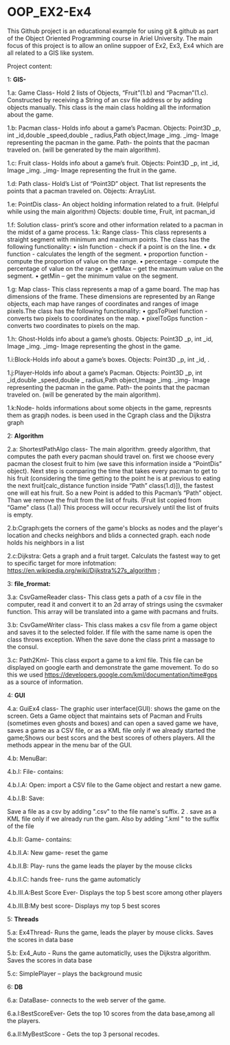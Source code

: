 # OOP_EX2-Ex4
This Github project is an educational example for using git & github as part of the Object Oriented Programming course in Ariel University. The main focus of this project is to allow an online suppoer of Ex2, Ex3, Ex4 which are all related to a GIS like system.

Project content:

1: **GIS-**

1.a: Game Class- Hold 2 lists of Objects, “Fruit”(1.b) and “Pacman”(1.c). Constructed by receiving a String of an csv file address or by adding objects manually. This class is the main class holding all the information about the game.

1.b: Pacman class- Holds info about a game’s Pacman. Objects: Point3D _p, int _id,double _speed,double _ radius,Path object,Image _img. _img- Image representing the pacman in the game. Path- the points that the pacman traveled on. (will be generated by the main algorithm).

1.c: Fruit class- Holds info about a game’s fruit. Objects: Point3D _p, int _id, Image _img. _img- Image representing the fruit in the game.

1.d: Path class- Hold’s List of “Point3D” object. That list represents the points that a pacman traveled on. Objects: ArrayList.

1.e: PointDis class- An object holding information related to a fruit. (Helpful while using the main algorithm) Objects: double time, Fruit, int pacman_id

1.f: Solution class- print’s score and other information related to a pacman in the midst of a game process. 1.k: Range class- This class represents a straight segment with minimum and maximum points. The class has the following functionality: •	isIn function - check if a point is on the line. •	dx function - calculates the length of the segment. •	proportion function - compute the proportion of value on the range. •	percentage - compute the percentage of value on the range. •	getMax – get the maximum value on the segment. •	getMin – get the minimum value on the segment.

1.g: Map class- This class represents a map of a game board. The map has dimensions of the frame. These dimensions are represented by an Range objects, each map have ranges of coordinates and ranges of image pixels.The class has the following functionality: •	gpsToPixel function - converts two pixels to coordinates on the map. •	pixelToGps function - converts two coordinates to pixels on the map.

1.h: Ghost-Holds info about a game’s ghosts. Objects: Point3D _p, int _id, Image _img. _img- Image representing the ghost in the game.

1.i:Block-Holds info about a game’s boxes. Objects: Point3D _p, int _id, .

1.j:Player-Holds info about a game’s Pacman. Objects: Point3D _p, int _id,double _speed,double _ radius,Path object,Image _img. _img- Image representing the pacman in the game. Path- the points that the pacman traveled on. (will be generated by the main algorithm).

1.k:Node- holds informations about some objects in the game, represnts them as grapjh nodes. is been used in the Cgraph class and the Dijkstra graph


2: **Algorithm**

2.a: ShortestPathAlgo class- The main algorithm. greedy algorithm, that computes the path every pacman should travel on. first we choose every pacman the closest fruit to him (we save this information inside a “PointDis” object). Next step is comparing the time that takes every pacman to get to his fruit (considering the time getting to the point he is at previous to eating the next fruit[calc_distance function inside “Path” class(1.d)]), the fastest one will eat his fruit. So a new Point is added to this Pacman’s “Path” object. Than we remove the fruit from the list of fruits. (Fruit list copied from “Game” class (1.a)) This process will occur recursively until the list of fruits is empty.

2.b:Cgraph:gets the corners of the game's blocks as nodes and the player's location and checks neighbors and blids a connected graph.
each node holds his neighbors in a list 

2.c:Dijkstra: Gets a graph and a fruit target. Calculats the fastest way to get to specific target
for more infotmation: https://en.wikipedia.org/wiki/Dijkstra%27s_algorithm ;


3: **file_frormat:**

3.a: CsvGameReader class- This class gets a path of a csv file in the computer, read it and convert it to an 2d array of strings using the csvmaker function. This array will be translated into a game with pacmans and fruits.

3.b: CsvGameWriter class- This class makes a csv file from a game object and saves it to the selected folder. If file with the same name is open the class throws exception. When the save done the class print a massage to the consul.

3.c: Path2Kml- This class export a game to a kml file. This file can be displayed on google earth and demonstrate the game movement. To do so this we used https://developers.google.com/kml/documentation/time#gps as a source of information.

4: **GUI**

4.a: GuiEx4 class- The graphic user interface(GUI):
shows the game on the screen. Gets a Game object that maintains sets of Pacman and Fruits (sometimes even ghosts and boxes) and can open a saved game we have, saves a game as a CSV file, or as a KML file only if we already started the game;Shows our best scors and the best scores of others players.
All the methods appear in the menu bar of the GUI.

4.b: MenuBar:

4.b.I: File- contains:

4.b.I.A: Open: import a CSV file to the Game object and restart a new game.

4.b.I.B: Save:

Save a file as a csv by adding ".csv" to the file name's suffix.
2 . save as a KML file only if we already run the gam. Also by adding ".kml " to the suffix of the file

4.b.II: Game- contains:

4.b.II.A: New game- reset the game

4.b.II.B: Play- runs the game leads  the player by the mouse clicks

4.b.II.C: hands free- runs the game automaticly 

4.b.III.A:Best Score Ever- Displays the top 5 best score among other players

4.b.III.B:My best score- Displays my top 5 best scores 

5: **Threads**

5.a: Ex4Thread- Runs the game, leads the player by mouse clicks. Saves the scores in data base

5.b: Ex4_Auto - Runs the game automaticlly, uses the Dijkstra algorithm. Saves the scores in data base

5.c: SimplePlayer – plays the background music

6: **DB**

6.a: DataBase- connects to the web server of the game.

6.a.I:BestScoreEver- Gets the top 10 scores from the data base,among all the players.

6.a.II:MyBestScore - Gets the top 3 personal recodes.


